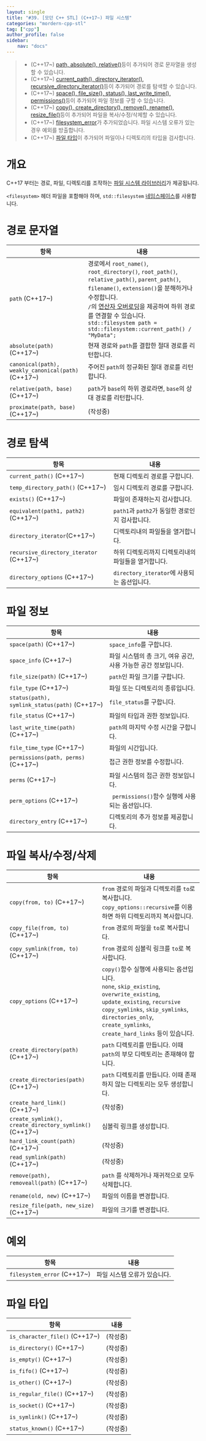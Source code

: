 ```yaml
---
layout: single
title: "#39. [모던 C++ STL] (C++17~) 파일 시스템"
categories: "mordern-cpp-stl"
tag: ["cpp"]
author_profile: false
sidebar: 
    nav: "docs"
---
```


> * (C++17~) [path, absolute(), relative()](https://tango1202.github.io/mordern-cpp-stl/mordern-cpp-stl-filesystem/#%EA%B2%BD%EB%A1%9C-%EB%AC%B8%EC%9E%90%EC%97%B4)등이 추가되어 경로 문자열을 생성할 수 있습니다.
> * (C++17~) [current_path(), directory_iterator(), recursive_directory_iterator()](https://tango1202.github.io/mordern-cpp-stl/mordern-cpp-stl-filesystem/#%EA%B2%BD%EB%A1%9C-%ED%83%90%EC%83%89)등이 추가되어 경로를 탐색할 수 있습니다.
> * (C++17~) [space(), file_size(), status(), last_write_time(), permissions()](https://tango1202.github.io/mordern-cpp-stl/mordern-cpp-stl-filesystem/#%ED%8C%8C%EC%9D%BC-%EC%A0%95%EB%B3%B4)등이 추가되어 파일 정보를 구할 수 있습니다.
> * (C++17~) [copy(), create_directory(), remove(), rename(), resize_file()](https://tango1202.github.io/mordern-cpp-stl/mordern-cpp-stl-filesystem/#%ED%8C%8C%EC%9D%BC-%EB%B3%B5%EC%82%AC%EC%88%98%EC%A0%95%EC%82%AD%EC%A0%9C)등이 추가되어 파일을 복사/수정/삭제할 수 있습니다.
> * (C++17~) [filesystem_error](https://tango1202.github.io/mordern-cpp-stl/mordern-cpp-stl-filesystem/#%EC%98%88%EC%99%B8)가 추가되었습니다. 파일 시스템 오류가 있는 경우 예외를 방출합니다.
> * (C++17~) [파일 타입](https://tango1202.github.io/mordern-cpp-stl/mordern-cpp-stl-filesystem/#%ED%8C%8C%EC%9D%BC-%ED%83%80%EC%9E%85)이 추가되어 파일이나 디렉토리의 타입을 검사합니다.

# 개요

C++17 부터는 경로, 파일, 디렉토리를 조작하는 [파일 시스템 라이브러리](https://tango1202.github.io/mordern-cpp-stl/mordern-cpp-stl-filesystem/)가 제공됩니다.

`<filesystem>` 헤더 파일을 포함해야 하며, `std::filesystem` [네임스페이스](https://tango1202.github.io/legacy-cpp-guide/legacy-cpp-guide-namespace/)를 사용합니다.

# 경로 문자열

|항목|내용|
|--|--|
|`path` (C++17~)|경로에서 `root_name()`, `root_directory()`, `root_path()`, `relative_path()`, `parent_path()`, `filename()`, `extension()`을 분해하거나 수정합니다.<br/> `/`의 [연산자 오버로딩](https://tango1202.github.io/legacy-cpp-guide/legacy-cpp-guide-operators/#%EC%97%B0%EC%82%B0%EC%9E%90-%EC%98%A4%EB%B2%84%EB%A1%9C%EB%94%A9)을 제공하여 하위 경로를 연결할 수 있습니다.<br/>`std::filesystem path = std::filesystem::current_path() / "MyData";`|
|`absolute(path)` (C++17~)|현재 경로와 `path`를 결합한 절대 경로를 리턴합니다.| 
|`canonical(path), weakly_canonical(path)` (C++17~)|주어진 `path`의 정규화된 절대 경로를 리턴합니다.| 
|`relative(path, base)` (C++17~)|`path`가 `base`의 하위 경로라면, `base`의 상대 경로를 리턴합니다.|
|`proximate(path, base)` (C++17~)|(작성중)| 

# 경로 탐색

|항목|내용|
|--|--|
|`current_path()` (C++17~)|현재 디렉토리 경로를 구합니다.|
|`temp_directory_path()` (C++17~)|임시 디렉토리 경로를 구합니다.|
|`exists()` (C++17~)|파일이 존재하는지 검사합니다.|
|`equivalent(path1, path2)` (C++17~)|`path1`과 `path2`가 동일한 경로인지 검사합니다.|
|`directory_iterator`(C++17~)|디렉토리내의 파일들을 열거합니다.|
|`recursive_directory_iterator` (C++17~)|하위 디렉토리까지 디렉토리내의 파일들을 열거합니다.|
|`directory_options` (C++17~)|`directory_iterator`에 사용되는 옵션입니다.|  

# 파일 정보

|항목|내용|
|--|--|
|`space(path)` (C++17~)|`space_info`를 구합니다.|
|`space_info` (C++17~)|파일 시스템의 총 크기, 여유 공간, 사용 가능한 공간 정보입니다.|
|`file_size(path)` (C++17~)|`path`인 파일 크기를 구합니다.|
|`file_type` (C++17~)|파일 또는 디렉토리의 종류입니다.|
|`status(path), symlink_status(path)` (C++17~)|`file_status`를 구합니다.|
|`file_status` (C++17~)|파일의 타입과 권한 정보입니다.|
|`last_write_time(path)` (C++17~)|`path`의 마지막 수정 시간을 구합니다.|
|`file_time_type` (C++17~)|파일의 시간입니다.| 
|`permissions(path, perms)` (C++17~)|접근 권한 정보를 수정합니다.|
|`perms` (C++17~)|파일 시스템의 접근 권한 정보입니다.|
|`perm_options` (C++17~)|` permissions()`함수 실행에 사용되는 옵션입니다.|
|`directory_entry` (C++17~)|디렉토리의 추가 정보를 제공합니다.|

# 파일 복사/수정/삭제

|항목|내용|
|--|--|
|`copy(from, to)` (C++17~)|`from` 경로의 파일과 디렉토리를 `to`로 복사합니다.<br/>`copy_options::recursive`를 이용하면 하위 디렉토리까지 복사합니다.| 
|`copy_file(from, to)` (C++17~)|`from` 경로의 파일을 `to`로 복사합니다.| 
|`copy_symlink(from, to)` (C++17~)|`from` 경로의 심볼릭 링크를 `to`로 복사합니다.| 
|`copy_options` (C++17~)|`copy()`함수 실행에 사용되는 옵션입니다.<br/>`none`, `skip_existing`, `overwrite_existing`, `update_existing`, `recursive copy_symlinks`, `skip_symlinks`, `directories_only`,  `create_symlinks`, `create_hard_links` 등이 있습니다.|
|`create_directory(path)` (C++17~)|`path` 디렉토리를 만듭니다. 이때 `path`의 부모 디렉토리는 존재해야 합니다.| 
|`create_directories(path)` (C++17~)|`path` 디렉토리를 만듭니다. 이때 존재하지 않는 디렉토리는 모두 생성합니다.| 
|`create_hard_link()` (C++17~)|(작성중)|
|`create_symlink(), create_directory_symlink()` (C++17~)|심볼릭 링크를 생성합니다.|
|`hard_link_count(path)` (C++17~)|(작성중)|
|`read_symlink(path)` (C++17~)|(작성중)|
|`remove(path), removeall(path)` (C++17~)|`path` 를 삭제하거나 재귀적으로 모두 삭제합니다.|
|`rename(old, new)` (C++17~)|파일의 이름을 변경합니다.|
|`resize_file(path, new_size)` (C++17~)|파일의 크기를 변경합니다.|

# 예외

|항목|내용|
|--|--|
|`filesystem_error` (C++17~)|파일 시스템 오류가 있습니다.|

# 파일 타입

|항목|내용|
|--|--|
|`is_character_file()` (C++17~)|(작성중)|
|`is_directory()` (C++17~)|(작성중)|
|`is_empty()` (C++17~)|(작성중)|
|`is_fifo()` (C++17~)|(작성중)|
|`is_other()` (C++17~)|(작성중)|
|`is_regular_file()` (C++17~)|(작성중)|
|`is_socket()` (C++17~)|(작성중)|
|`is_symlink()` (C++17~)|(작성중)|
|`status_known()` (C++17~)|(작성중)|
